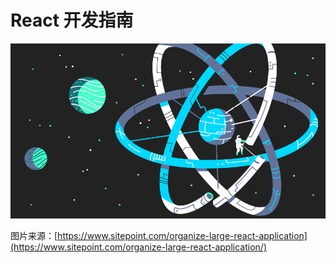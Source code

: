 # React 开发指南

![](.gitbook/assets/cover.png)

图片来源：[https://www.sitepoint.com/organize-large-react-application](https://www.sitepoint.com/organize-large-react-application/)

